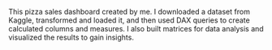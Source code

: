 This pizza sales dashboard created by me.
I downloaded a dataset from Kaggle, transformed and loaded it, and then used DAX queries to create calculated columns and measures. I also built matrices for data analysis and visualized the results to gain insights.



